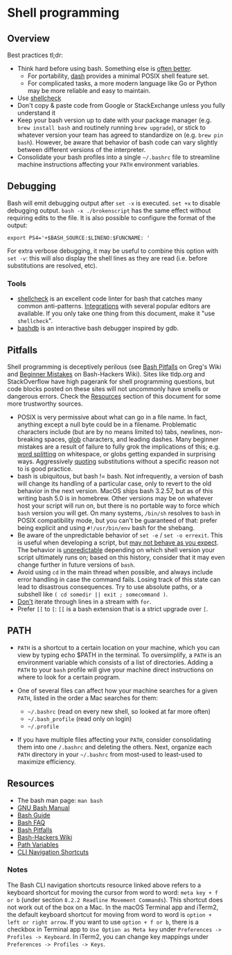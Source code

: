 # Shell programming
## Overview
Best practices tl;dr:

- Think hard before using bash. Something else is [often better](https://mywiki.wooledge.org/BashWeaknesses).
  - For portability, [dash](https://gondor.apana.org.au/~herbert/dash/) provides a minimal POSIX shell feature set.
  - For complicated tasks, a more modern language like Go or Python may be more reliable and easy to maintain.
- Use [shellcheck](https://shellcheck.net)
- Don't copy & paste code from Google or StackExchange unless you fully understand it
- Keep your bash version up to date with your package manager (e.g. ```brew install bash``` and routinely running ```brew upgrade```), or stick to whatever version your team has agreed to standardize on (e.g. ```brew pin bash```). However, be aware that behavior of bash code can vary slightly between different versions of the interpreter.
- Consolidate your bash profiles into a single ```~/.bashrc``` file to streamline machine instructions affecting your ```PATH``` environment variables.

## Debugging
Bash will emit debugging output after ```set -x``` is executed. ```set +x``` to disable debugging output. ```bash -x ./brokenscript``` has the same effect without requiring edits to the file. It is also possible to configure the format of the output:

```
export PS4='+$BASH_SOURCE:$LINENO:$FUNCNAME: '
```

For extra verbose debugging, it may be useful to combine this option with ```set -v```: this will also display the shell lines as they are read (i.e. before substitutions are resolved, etc).

### Tools
- [shellcheck](https://shellcheck.net) is an excellent code linter for bash that catches many common anti-patterns. [Integrations]() with several popular editors are available. If you only take one thing from this document, make it "use ```shellcheck```".
- [bashdb]() is an interactive bash debugger inspired by gdb.

## Pitfalls
Shell programming is deceptively perilous (see [Bash Pitfalls](https://mywiki.wooledge.org/BashPitfalls) on Greg's Wiki and [Beginner Mistakes](https://wiki.bash-hackers.org/scripting/newbie_traps) on Bash-Hackers Wiki). Sites like tldp.org and StackOverflow have high pagerank for shell programming questions, but code blocks posted on these sites will not uncommonly have smells or dangerous errors. Check the [Resources](https://playbook.truss.dev/docs/developing/languages/BASH#Resources) section of this document for some more trustworthy sources.

- POSIX is very permissive about what can go in a file name. In fact, anything except a null byte could be in a filename. Problematic characters include (but are by no means limited to) tabs, newlines, non-breaking spaces, [glob](https://mywiki.wooledge.org/glob) characters, and leading dashes. Many beginner mistakes are a result of failure to fully grok the implications of this; e.g. [word splitting](https://mywiki.wooledge.org/WordSplitting) on whitespace, or globs getting expanded in surprising ways. Aggressively [quoting](https://mywiki.wooledge.org/Quotes) substitutions without a specific reason not to is good practice.
- bash is ubiquitous, but bash != bash. Not infrequently, a version of bash will change its handling of a particular case, only to revert to the old behavior in the next version. MacOS ships bash 3.2.57, but as of this writing bash 5.0 is in homebrew. Other versions may be on whatever host your script will run on, but there is no portable way to force which ```bash``` version you will get. On many systems, ```/bin/sh``` resolves to ```bash``` in POSIX compatibility mode, but you can't be guaranteed of that: prefer being explicit and using ```#!/usr/bin/env``` bash for the shebang.
- Be aware of the unpredictable behavior of ```set -e``` / ```set -o errexit```. This is useful when developing a script, but [may not behave as you expect](http://www.fvue.nl/wiki/Bash:_Error_handling). The behavior is [unpredictable](https://www.in-ulm.de/~mascheck/various/set-e/) depending on which shell version your script ultimately runs on; based on this history, consider that it may even change further in future versions of ```bash```.
- Avoid using ```cd``` in the main thread when possible, and always include error handling in case the command fails. Losing track of this state can lead to disastrous consequences. Try to use absolute paths, or a subshell like ```( cd somedir || exit ; somecommand )```.
- [Don't](https://mywiki.wooledge.org/DontReadLinesWithFor) iterate through lines in a stream with ```for```.
- Prefer ```[[``` to ```[```: ```[[``` is a bash extension that is a strict upgrade over ```[```.

## PATH
- ```PATH``` is a shortcut to a certain location on your machine, which you can view by typing echo $PATH in the terminal. To oversimplify, a ```PATH``` is an environment variable which consists of a list of directories. Adding a ```PATH``` to your ```bash``` profile will give your machine direct instructions on where to look for a certain program.

- One of several files can affect how your machine searches for a given ```PATH```, listed in the order a Mac searches for them:

  - ```~/.bashrc``` (read on every new shell, so looked at far more often)
  - ```~/.bash_profile``` (read only on login)
  - ```~/.profile```

- If you have multiple files affecting your ```PATH```, consider consolidating them into one ```/.bashrc``` and deleting the others. Next, organize each ```PATH``` directory in your ```~/.bashrc``` from most-used to least-used to maximize efficiency.

## Resources
- The bash man page: ```man bash```
- [GNU Bash Manual](http://gnu.org/s/bash/manual)
- [Bash Guide](http://mywiki.wooledge.org/BashGuide)
- [Bash FAQ](http://mywiki.wooledge.org/BashFAQ)
- [Bash Pitfalls](https://mywiki.wooledge.org/BashPitfalls)
- [Bash-Hackers Wiki](http://wiki.bash-hackers.org/)
- [Path Variables](https://truss.works/blog/2016/2/26/engineer-how-to-access-and-edit-your-path-system-variable)
- [CLI Navigation Shortcuts](https://www.gnu.org/software/bash/manual/bash.html#Introduction-and-Notation)

### Notes
The Bash CLI navigation shortcuts resource linked above refers to a keyboard shortcut for moving the cursor from word to word: ```meta key + f or b``` (under section ```8.2.2 Readline Movement Commands```). This shortcut does not work out of the box on a Mac. In the macOS Terminal app and iTerm2, the default keyboard shortcut for moving from word to word is ```option + left or right arrow```. If you want to use ```option + f or b```, there is a checkbox in Terminal app to ```Use Option as Meta key``` under ```Preferences -> Profiles -> Keyboard```. In iTerm2, you can change key mappings under ```Preferences -> Profiles -> Keys```.
